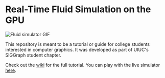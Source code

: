 # Real-Time Fluid Simulation on the GPU
![Fluid simulator GIF](https://github.com/sahilshahpatel/fluid-sim/wiki/images/final-product.gif)

This repository is meant to be a tutorial or guide for college students interested in computer graphics. It was developed as part of UIUC's SIGGraph student chapter.

Check out the [wiki](https://github.com/sahilshahpatel/fluid-sim/wiki) for the full tutorial. You can play with the live simulator [here](https://sahilshahpatel.github.io/fluid-sim/).